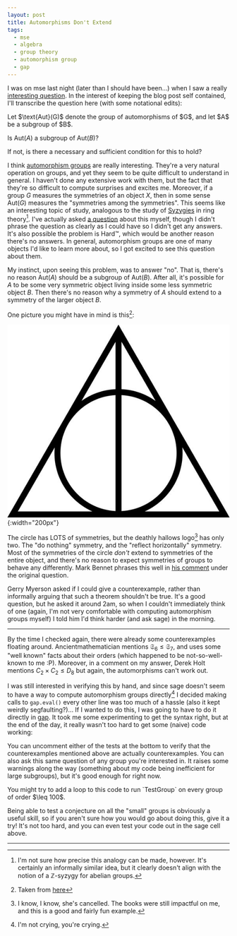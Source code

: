 ```yaml
---
layout: post
title: Automorphisms Don't Extend
tags:
  - mse
  - algebra
  - group theory
  - automorphism group
  - gap
---
```


I was on mse last night (later than I should have been...) when I saw a really
[interesting question][1]. In the interest of keeping the blog post self 
contained, I'll transcribe the question here (with some notational edits):

<div class=boxed markdown=1>
Let $\text{Aut}(G)$ denote the group of automorphisms of $G$, and let
$A$ be a subgroup of $B$. 

Is $\text{Aut}(A)$ a subgroup of $\text{Aut}(B)$?

If not, is there a necessary and sufficient condition for this to hold?
</div>

I think [automorphism groups][4] are really interesting. They're a very natural 
operation on groups, and yet they seem to be quite difficult to understand
in general. I haven't done any extensive work with them, but the fact that 
they're so difficult to compute surprises and excites me. Moreover, if a group
$G$ measures the symmetries of an object $X$, then in some sense $\text{Aut}(G)$
measures the "symmetries among the symmetries". This seems like an interesting
topic of study, analogous to the study of [Syzygies][2] in ring
theory[^1]. I've actually asked [a question][3] about this myself, though
I didn't phrase the question as clearly as I could have so I didn't get any
answers. It's also possible the problem is Hard™️, which would be another 
reason there's no answers. In general, automorphism groups are one of many
objects I'd like to learn more about, so I got excited to see this question
about them.

[^1]:
    I'm not sure how precise this analogy can be made, however. It's 
    certainly an informally similar idea, but it clearly doesn't align
    with the notion of a $\mathbb{Z}$-syzygy for abelian groups.

My instinct, upon seeing this problem, was to answer "no". That is,
there's no reason $\text{Aut}(A)$ should be a subgroup of $\text{Aut}(B)$.
After all, it's possible for $A$ to be some very symmetric object living inside
some less symmetric object $B$. Then there's no reason why a symmetry of $A$
should extend to a symmetry of the larger object $B$. 

One picture you might have in mind is this[^2]:

![deathly hallows symbol](/assets/images/automorphisms-dont-extend/deathly-hallows.jpg){:width="200px"}

[^2]: Taken from [here][5] 

The circle has LOTS of symmetries, but the deathly hallows logo[^3] has
only two. The "do nothing" symmetry, and the "reflect horizontally" symmetry.
Most of the symmetries of the circle _don't_ extend to symmetries of the
entire object, and there's no reason to expect symmetries of groups to behave
any differently. Mark Bennet phrases this well in [his comment][6] under the 
original question.

[^3]: 
    I know, I know, she's cancelled. The books were still impactful on me,
    and this is a good and fairly fun example.

Gerry Myerson asked if I could give a counterexample, rather than informally
arguing that such a theorem shouldn't be true. It's a good question, but
he asked it around 2am, so when I couldn't immediately think of one 
(again, I'm not very comfortable with computing automorphism groups myself)
I told him I'd think harder (and ask sage) in the morning.

---

By the time I checked again, there were already some counterexamples floating
around. Ancientmathematician mentions $\mathfrak{S}_6 \leq \mathfrak{S}_7$,
and uses some "well known" facts about their orders 
(which happened to be not-so-well-known to me :P). Moreover, in a comment
on my answer, Derek Holt mentions $C_2 \times C_2 \leq D_8$ but again,
the automorphisms can't work out. 

I was still interested in verifying this by hand, and since sage doesn't seem
to have a way to compute automorphism groups directly[^4] I decided making
calls to `gap.eval()` every other line was too much of a hassle 
(also it kept weirdly segfaulting?)... If I wanted to do this, I was going
to have to do it directly in [gap][7]. It took me some experimenting to get
the syntax right, but at the end of the day, it really wasn't too hard to 
get some (naive) code working:

[^4]: I'm not crying, you're crying.

<div class="gap">
<script type="text/x-sage">
  # Some code to find a counterexample to the mse question here:
  # https://math.stackexchange.com/q/3928573/655547
  #
  # In short, can we find groups A < B with
  # Aut(A) NOT a subgroup of Aut(B)?

  Embeds := function(G,H)
    # Does G embed into H?
    # This was shockingly hard to get working. Eventually 
    # I shamelessly stole a solution from here:
    # https://math.stackexchange.com/a/767953/655547

    local homs, kernelSizes;

    homs := AllHomomorphismClasses(G,H);
    kernelSizes := List(homs, h -> Order(Kernel(h)));
    
    # The smallest a kernel can be is 1, which happens when h is an embedding
    return Minimum(kernelSizes) = 1; 
  end;


  TestGroup := function(B)
    # Return a witness A with Aut(A) not a subgroup of Aut(B) if one exists

    local A, AutA, AutB, flag;
    AutB := AutomorphismGroup(B);

    flag := false;
    for A in ConjugacyClassesSubgroups(B) do
      A := Representative(A); # get a representative from the conjugacy class
      AutA := AutomorphismGroup(A);

      if not Embeds(AutA, AutB) then
        Print(StructureDescription(A), " is a subgroup of ", StructureDescription(B));
        Print("\n");
        Print("But Aut(A) = ", StructureDescription(AutA), "\n");
        Print("Which is not a subgroup of Aut(B) = ", StructureDescription(AutB));
        Print("\n\n");

        flag := true;
      fi;
    od;

    return flag;
  end;

  # TestGroup(SymmetricGroup(7));
  # TestGroup(DihedralGroup(8));
</script>
</div>

You can uncomment either of the tests at the bottom to verify that the 
counterexamples mentioned above are actually counterexamples. You can also
ask this same question of any group you're interested in. It raises some
warnings along the way (something about my code being inefficient for large
subgroups), but it's good enough for right now.

<div class=boxed markdown=1>
  You might try to add a loop to this code to run `TestGroup` on every group
  of order $\leq 100$. 
</div>

Being able to test a conjecture on all the "small" groups is obviously a
useful skill, so if you aren't sure how you would go about doing this,
give it a try! It's not too hard, and you can even test your code out
in the sage cell above.

---

[1]: https://math.stackexchange.com/q/3928573/655547
[2]: https://en.wikipedia.org/wiki/Linear_relation
[3]: https://math.stackexchange.com/q/3864726/655547
[4]: https://groupprops.subwiki.org/wiki/Automorphism_group_of_a_group
[5]: https://www.reddit.com/r/Whatisthis/comments/5d23vg/i_keep_seeing_this_trianglecircle_symbol_recently/
[6]: https://math.stackexchange.com/questions/3928573/if-a-is-a-subgroup-of-b-just-it-hold-that-textauta-is-a-subgroup-of/3928582?noredirect=1#comment8102277_3928573
[7]: https://www.gap-system.org/
